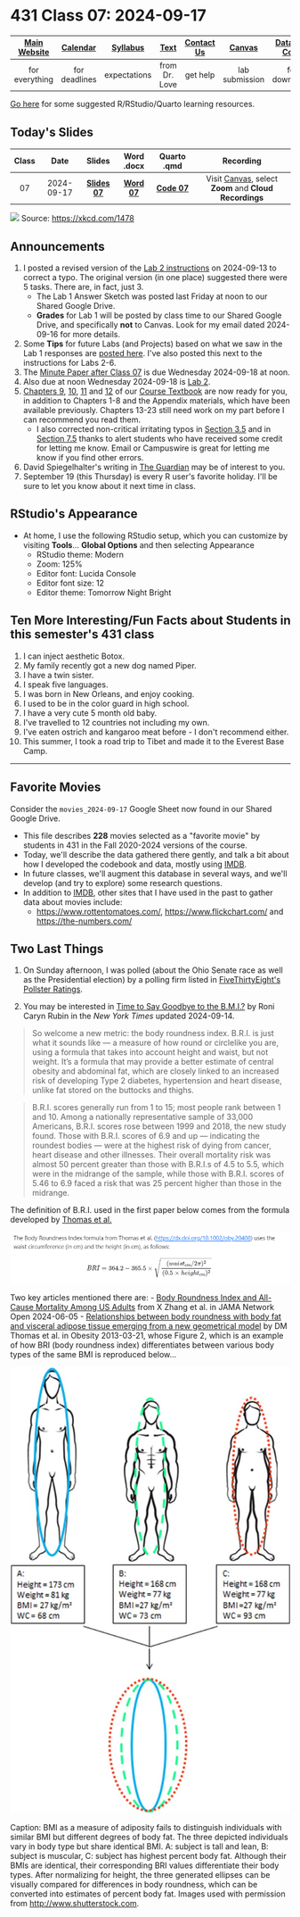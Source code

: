 # 431 Class 07: 2024-09-17

[Main Website](https://thomaselove.github.io/431-2024/) | [Calendar](https://thomaselove.github.io/431-2024/calendar.html) | [Syllabus](https://thomaselove.github.io/431-syllabus-2024/) | [Text](https://thomaselove.github.io/431-book/) | [Contact Us](https://thomaselove.github.io/431-2024/contact.html) | [Canvas](https://canvas.case.edu) | [Data and Code](https://github.com/THOMASELOVE/431-data)
:-----------: | :--------------: | :----------: | :---------: | :-------------: | :-----------: | :------------:
for everything | for deadlines | expectations | from Dr. Love | get help | lab submission | for downloads

[Go here](https://thomaselove.github.io/431-2024/resources.html) for some suggested R/RStudio/Quarto learning resources.

## Today's Slides

Class | Date | Slides | Word .docx | Quarto .qmd | Recording
:---: | :--------: | :------: | :------: | :------: | :-------------:
07 | 2024-09-17 | **[Slides 07](https://thomaselove.github.io/431-slides-2024/class07.html)** | **[Word 07](https://thomaselove.github.io/431-slides-2024/class07w.docx)** | **[Code 07](https://github.com/THOMASELOVE/431-slides-2024/blob/main/class07.qmd)** | Visit [Canvas](https://canvas.case.edu/), select **Zoom** and **Cloud Recordings**

![](https://imgs.xkcd.com/comics/p_values.png) Source: <https://xkcd.com/1478>

## Announcements

1. I posted a revised version of the [Lab 2 instructions](https://github.com/THOMASELOVE/431-labs-2024/tree/main/lab2) on 2024-09-13 to correct a typo. The original version (in one place) suggested there were 5 tasks. There are, in fact, just 3.
    - The Lab 1 Answer Sketch was posted last Friday at noon to our Shared Google Drive.
    - **Grades** for Lab 1 will be posted by class time to our Shared Google Drive, and specifically **not** to Canvas. Look for my email dated 2024-09-16 for more details.
2. Some **Tips** for future Labs (and Projects) based on what we saw in the Lab 1 responses are [posted here](https://github.com/THOMASELOVE/431-labs-2024/blob/main/tips.md). I've also posted this next to the instructions for Labs 2-6.
3. The [Minute Paper after Class 07](https://bit.ly/431-2024-minute-07) is due Wednesday 2024-09-18 at noon.
4. Also due at noon Wednesday 2024-09-18 is [Lab 2](https://github.com/THOMASELOVE/431-labs-2024/tree/main/lab2).
5. [Chapters 9](https://thomaselove.github.io/431-book/09_moregroups.html), [10](https://thomaselove.github.io/431-book/10_transmore.html), [11](https://thomaselove.github.io/431-book/11_association.html) and [12](https://thomaselove.github.io/431-book/12_transassoc.html) of our [Course Textbook](https://thomaselove.github.io/431-book/) are now ready for you, in addition to Chapters 1-8 and the Appendix materials, which have been available previously. Chapters 13-23 still need work on my part before I can recommend you read them.
    - I also corrected non-critical irritating typos in [Section 3.5](https://thomaselove.github.io/431-book/03_summary.html#sec-outliers) and in [Section 7.5](https://thomaselove.github.io/431-book/07_transform.html#the-logarithmic-transformation) thanks to alert students who have received some credit for letting me know. Email or Campuswire is great for letting me know if you find other errors.
6. David Spiegelhalter's writing in [The Guardian](https://www.theguardian.com/profile/david-spiegelhalter) may be of interest to you.
7. September 19 (this Thursday) is every R user's favorite holiday. I'll be sure to let you know about it next time in class.

## RStudio's Appearance

- At home, I use the following RStudio setup, which you can customize by visiting **Tools**... **Global Options** and then selecting Appearance
    - RStudio theme: Modern
    - Zoom: 125%
    - Editor font: Lucida Console
    - Editor font size: 12
    - Editor theme: Tomorrow Night Bright

## Ten More Interesting/Fun Facts about Students in this semester's 431 class

1. I can inject aesthetic Botox.
2. My family recently got a new dog named Piper.
3. I have a twin sister.
4. I speak five languages.
5. I was born in New Orleans, and enjoy cooking.
6. I used to be in the color guard in high school.
7. I have a very cute 5 month old baby.
8. I've travelled to 12 countries not including my own.
9. I've eaten ostrich and kangaroo meat before - I don't recommend either.
10. This summer, I took a road trip to Tibet and made it to the Everest Base Camp.

----------

## Favorite Movies

Consider the `movies_2024-09-17` Google Sheet now found in our Shared Google Drive. 

- This file describes **228** movies selected as a "favorite movie" by students in 431 in the Fall 2020-2024 versions of the course.
- Today, we'll describe the data gathered there gently, and talk a bit about how I developed the codebook and data, mostly using [IMDB](https://www.imdb.com/).
- In future classes, we'll augment this database in several ways, and we'll develop (and try to explore) some research questions.
- In addition to [IMDB](https://www.imdb.com/), other sites that I have used in the past to gather data about movies include:
    - <https://www.rottentomatoes.com/>, <https://www.flickchart.com/> and <https://the-numbers.com/>

## Two Last Things

1. On Sunday afternoon, I was polled (about the Ohio Senate race as well as the Presidential election) by a polling firm listed in [FiveThirtyEight's Pollster Ratings](https://projects.fivethirtyeight.com/pollster-ratings/).

2. You may be interested in [Time to Say Goodbye to the B.M.I.?](https://www.nytimes.com/2024/09/06/health/body-roundness-index-bmi.html) by Roni Caryn Rubin in the *New York Times* updated 2024-09-14.

> So welcome a new metric: the body roundness index. B.R.I. is just what it sounds like — a measure of how round or circlelike you are, using a formula that takes into account height and waist, but not weight. It’s a formula that may provide a better estimate of central obesity and abdominal fat, which are closely linked to an increased risk of developing Type 2 diabetes, hypertension and heart disease, unlike fat stored on the buttocks and thighs.

> B.R.I. scores generally run from 1 to 15; most people rank between 1 and 10. Among a nationally representative sample of 33,000 Americans, B.R.I. scores rose between 1999 and 2018, the new study found. Those with B.R.I. scores of 6.9 and up — indicating the roundest bodies — were at the highest risk of dying from cancer, heart disease and other illnesses. Their overall mortality risk was almost 50 percent greater than those with B.R.I.s of 4.5 to 5.5, which were in the midrange of the sample, while those with B.R.I. scores of 5.46 to 6.9 faced a risk that was 25 percent higher than those in the midrange.

The definition of B.R.I. used in the first paper below comes from the formula developed by [Thomas et al.](https://dx.doi.org/10.1002/oby.20408)

![](https://github.com/THOMASELOVE/431-classes-2024/blob/main/class07/bri-formula.png)

Two key articles mentioned there are:
    - [Body Roundness Index and All-Cause Mortality Among US Adults](https://jamanetwork.com/journals/jamanetworkopen/fullarticle/2819558) from X Zhang et al. in JAMA Network Open 2024-06-05
    - [Relationships between body roundness with body fat and visceral adipose tissue emerging from a new geometrical model](https://onlinelibrary.wiley.com/doi/10.1002/oby.20408) by DM Thomas et al. in Obesity 2013-03-21, whose Figure 2, which is an example of how BRI (body roundness index) differentiates between various body types of the same BMI is reproduced below...
  
![](https://github.com/THOMASELOVE/431-classes-2024/blob/main/class07/bri-vs-bmi-fig2.jpg)

Caption: BMI as a measure of adiposity fails to distinguish individuals with similar BMI but different degrees of body fat. The three depicted individuals vary in body type but share identical BMI. A: subject is tall and lean, B: subject is muscular, C: subject has highest percent body fat. Although their BMIs are identical, their corresponding BRI values differentiate their body types. After normalizing for height, the three generated ellipses can be visually compared for differences in body roundness, which can be converted into estimates of percent body fat. Images used with permission from <http://www.shutterstock.com>. 


  

  


